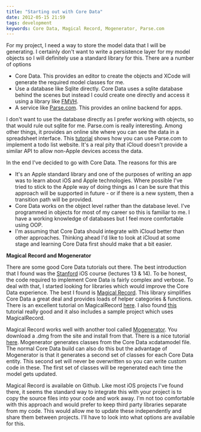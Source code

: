 ```yaml
---
title: "Starting out with Core Data"
date: 2012-05-15 21:59
tags: development
keywords: Core Data, Magical Record, Mogenerator, Parse.com
---
```


For my project, I need a way to store the model data that I will be generating. I certainly don't want to write a persistence layer for my model objects so I will definitely use a standard library for this. There are a number of options

*	Core Data. This provides an editor to create the objects and XCode will generate the required model classes for me.
*	Use a database like Sqlite directly. Core Data uses a sqlite database behind the scenes but instead I could create one directly and access it using a library like [FMVH][].
*	A service like [Parse.com][]. This provides an online backend for apps.

I don't want to use the database directly as I prefer working with objects, so that would rule out sqlite for me. Parse.com is really interesting. Among other things, it provides an online site where you can see the data in a spreadsheet interface. This [tutorial][] shows how you can use Parse.com to implement a todo list website. It's a real pity that iCloud doesn't provide a similar API to allow non-Apple devices access the data.

In the end I've decided to go with Core Data. The reasons for this are

* It's an Apple standard library and one of the purposes of writing an app was to learn about iOS and Apple technologies. Where possible I've tried to stick to the Apple way of doing things as I can be sure that this approach will be supported in future - or if there is a new system, then a transition path will be provided.
* Core Data works on the object level rather than the database level. I've programmed in objects for most of my career so this is familiar to me. I have a working knowledge of databases but I feel more comfortable using OOP.
* I'm assuming that Core Data should integrate with iCloud better than other approaches. Thinking ahead I'd like to look at iCloud at some stage and learning Core Data first should make that a bit easier.

**Magical Record and Mogenerator**

There are some good Core Data tutorials out there. The best introduction that I found was the [Stanford][] iOS course (lectures 13 & 14). To be honest, the code required to implement Core Data is fairly complex and verbose. To deal with that, I started looking for libraries which would improve the Core Data experience. The best I found is [Magical Record][]. This library simplifies Core Data a great deal and provides loads of helper categories & functions. There is an excellent tutorial on MagicalRecord [here](http://yannickloriot.com/2012/03/magicalrecord-how-to-make-programming-with-core-data-pleasant/). I also found [this](http://ablfx.com/blog/?post_type=post&p=561) tutorial really good and it also includes a sample project which uses MagicalRecord.

Magical Record works well with another tool called [Mogenerator][]. You download a .dmg from the site and install from that. There is a nice tutorial [here](http://raptureinvenice.com/getting-started-with-mogenerator/). Mogenerator generates classes from the Core Data xcdatamodel file. The normal Core Data build can also do this but the advantage of Mogenerator is that it generates a second set of classes for each Core Data entity. This second set will never be overwritten so you can write custom code in these. The first set of classes will be regenerated each time the model gets updated.

Magical Record is available on Github. Like most iOS projects I've found there, it seems the standard way to integrate this with your project is to copy the source files into your code and work away. I'm not too comfortable with this approach and would prefer to keep third party libraries separate from my code. This would allow me to update these independently and share them between projects. I'll have to look into what options are available for this. 

[FMVH]: https://github.com/ccgus/fmdb
[tutorial]: http://houseofbilz.com/archives/2011/11/30/an-example-backboneparse-com-app/
[Parse.com]: http://www.parse.com
[Stanford]: http://www.stanford.edu/class/cs193p/cgi-bin/drupal/downloads-2011-fall
[Magical Record]: https://github.com/magicalpanda/MagicalRecord
[Mogenerator]: https://github.com/rentzsch/mogenerator
